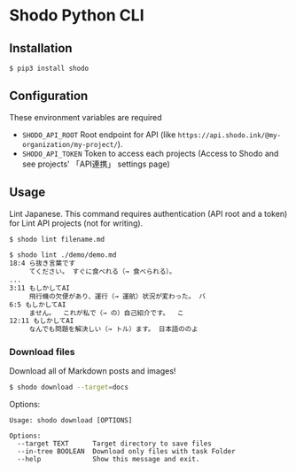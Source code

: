 # Shodo Python CLI

## Installation

```bash
$ pip3 install shodo
```

## Configuration

These environment variables are required

* `SHODO_API_ROOT` Root endpoint for API (like `https://api.shodo.ink/@my-organization/my-project/`).
* `SHODO_API_TOKEN` Token to access each projects (Access to Shodo and see projects' 「API連携」 settings page)

## Usage

Lint Japanese.
This command requires authentication (API root and a token) for Lint API projects (not for writing).

```bash
$ shodo lint filename.md
```

```bash
$ shodo lint ./demo/demo.md                                                                                          15:18:27
18:4 ら抜き言葉です
     てください。 すぐに食べれる（→ 食べられる）。 
...
3:11 もしかしてAI
     飛行機の欠便があり、運行（→ 運航）状況が変わった。 バ
6:5 もしかしてAI
     ません。  これが私で（→ の）自己紹介です。  こ
12:11 もしかしてAI
     なんでも問題を解決しい（→ トル）ます。 日本語ののよ
```

### Download files

Download all of Markdown posts and images!

```bash
$ shodo download --target=docs
```

Options:

```
Usage: shodo download [OPTIONS]

Options:
  --target TEXT      Target directory to save files
  --in-tree BOOLEAN  Download only files with task Folder
  --help             Show this message and exit.
```
